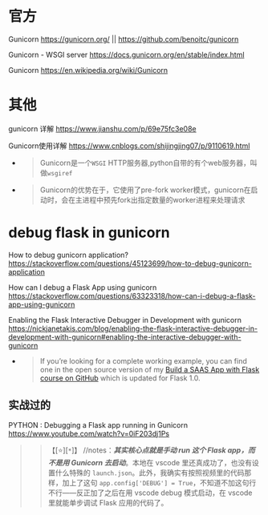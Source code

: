 
# 官方

Gunicorn https://gunicorn.org/ || https://github.com/benoitc/gunicorn

Gunicorn - WSGI server https://docs.gunicorn.org/en/stable/index.html

Gunicorn https://en.wikipedia.org/wiki/Gunicorn

# 其他

gunicorn 详解 https://www.jianshu.com/p/69e75fc3e08e

Gunicorn使用详解 https://www.cnblogs.com/shijingjing07/p/9110619.html
- > Gunicorn是一个`WSGI` HTTP服务器,python自带的有个web服务器，叫做`wsgiref`
- > Gunicorn的优势在于，它使用了pre-fork worker模式，gunicorn在启动时，会在主进程中预先fork出指定数量的worker进程来处理请求

# debug flask in gunicorn

How to debug gunicorn application? https://stackoverflow.com/questions/45123699/how-to-debug-gunicorn-application

How can I debug a Flask App using gunicorn https://stackoverflow.com/questions/63323318/how-can-i-debug-a-flask-app-using-gunicorn

Enabling the Flask Interactive Debugger in Development with gunicorn https://nickjanetakis.com/blog/enabling-the-flask-interactive-debugger-in-development-with-gunicorn#enabling-the-interactive-debugger-with-gunicorn
- > If you’re looking for a complete working example, you can find one in the open source version of my [Build a SAAS App with Flask course on GitHub](https://github.com/nickjj/build-a-saas-app-with-flask) which is updated for Flask 1.0.

## 实战过的

PYTHON : Debugging a Flask app running in Gunicorn https://www.youtube.com/watch?v=0iF203dj1Ps
>> 【[:star:][`*`]】 //notes：***其实核心点就是手动 run 这个 Flask app，而不是用 Gunicorn 去启动***。本地在 vscode 里还真成功了，也没有设置什么特殊的 `launch.json`。此外，我确实有按照视频里的代码那样，加上了这句 `app.config['DEBUG'] = True`，不知道不加这句行不行——反正加了之后在用 vscode debug 模式启动，在 vscode 里就能单步调试 Flask 应用的代码了。
